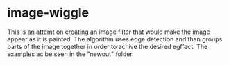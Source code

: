 # image-wiggle
This is an attemt on creating an image filter that would make the image appear as it is painted. The algorithm uses edge detection and than groups parts of the image together in order to achive the desired egffect. The examples ac be seen in the "newout" folder. 
